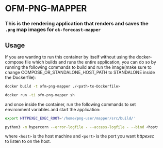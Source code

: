 # OFM-PNG-MAPPER

### This is the rendering application that renders and saves the `.png` map images for `ok-forecast-mapper`

## Usage
If you are wanting to run this container by itself without using the docker-compose file which builds and runs the entire application, you can do so by running the following commands to build and run the image(make sure to change COMPOSE_OR_STANDALONE_HOST_PATH to STANDALONE inside the Dockerfile):
```bash
docker build -t ofm-png-mapper ./<path-to-Dockerfile>
```
```bash
docker run -ti ofm-png-mapper sh
```
and once inside the container, run the following commands to set environment variables and start the application:
```bash
export HTTPEXEC_EXEC_ROOT='/home/png-user/mapper/src/build/'
```
```bash
python3 -m hypercorn --error-logfile - --access-logfile - --bind <host>:<port> httpexec.asgi:app
```
where `<host>` is the host machine and `<port>` is the port you want *httpexec* to listen to on the host.